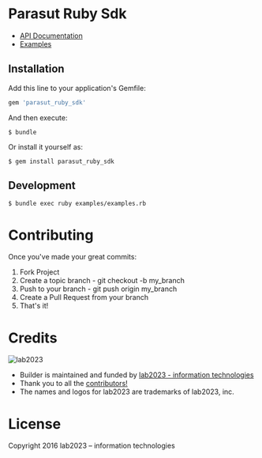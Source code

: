 # Parasut Ruby Sdk

* [API Documentation](https://api.parasut.com/docs)
* [Examples](https://github.com/lab2023/parasut-ruby-sdk/tree/develop/examples)

## Installation

Add this line to your application's Gemfile:

```ruby
gem 'parasut_ruby_sdk'
```

And then execute:

    $ bundle

Or install it yourself as:

    $ gem install parasut_ruby_sdk

## Development

    $ bundle exec ruby examples/examples.rb

# Contributing

Once you've made your great commits:

1. Fork Project
2. Create a topic branch - git checkout -b my_branch
3. Push to your branch - git push origin my_branch
4. Create a Pull Request from your branch
5. That's it!

# Credits

![lab2023](http://lab2023.com/assets/images/named-logo.png)

- Builder is maintained and funded by [lab2023 - information technologies](http://lab2023.com/)
- Thank you to all the [contributors!](../../graphs/contributors)
- The names and logos for lab2023 are trademarks of lab2023, inc.

# License

Copyright 2016 lab2023 – information technologies
